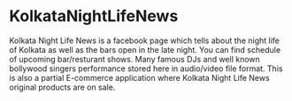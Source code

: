 # KolkataNightLifeNews
Kolkata Night Life News is a facebook page which tells about the night life of Kolkata as well as the bars open in the late night. You can find schedule of upcoming bar/resturant shows. Many famous DJs and well known bollywood singers performance stored here in audio/video file format. This is also a partial E-commerce application where Kolkata Night Life News original products are on sale.
